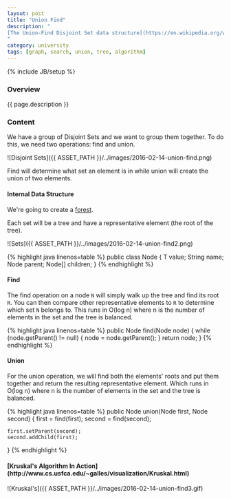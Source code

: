 ```yaml
---
layout: post
title: "Union Find"
description: "
[The Union-Find Disjoint Set data structure](https://en.wikipedia.org/wiki/Disjoint-set_data_structure) is very interesting. It is used for percolation. The UFDS is used to model several disjoint (not connected) sets and is in the domain of percolation theory. It allows you to find if an object is in the same set as another and which set an object should be or is in. This has some very cool and useful applications like [Kruskal's algorithm](https://en.wikipedia.org/wiki/Kruskal%27s_algorithm) to find the minimum spanning tree of a graph. It can also be used social networks in the form of friend circles.
"
category: university
tags: [graph, search, union, tree, algorithm]
---
```

{% include JB/setup %}

<!-- Overview -->
<h3>Overview</h3>

{{ page.description }}

<!-- Content -->
<h3>Content</h3>

We have a group of Disjoint Sets and we want to group them together. To do this, we need two operations: find and union.

![Disjoint Sets]({{ ASSET_PATH }}/../images/2016-02-14-union-find.png)

Find will determine what set an element is in while union will create the union of two elements.



<!-- Internal Data Structure -->
<h4>Internal Data Structure</h4>

We're going to create a [forest](https://en.wikipedia.org/wiki/Tree_(graph_theory)#Forest).

Each set will be a tree and have a representative element (the root of the tree).

![Sets]({{ ASSET_PATH }}/../images/2016-02-14-union-find2.png)

<!-- Code _______________________________________-->
{% highlight java linenos=table %}
public class Node<T> {
    T value;
    String name;
    Node<T> parent;
    Node<T>[] children;
}
{% endhighlight %}
<!-- /Code ^^^^^^^^^^^^^^^^^^^^^^^^^^^^^^^^^^^^^^-->



<!-- Find -->
<h4>Find</h4>

The find operation on a node `N` will simply walk up the tree and find its root `R`. You can then compare other representative elements to `R` to determine which set `N` belongs to. This runs in O(log n) where n is the number of elements in the set and the tree is balanced.

<!-- Code _______________________________________-->
{% highlight java linenos=table %}
public Node<T> find(Node<T> node) {
    while (node.getParent() != null) {
        node = node.getParent();
    }
    return node;
}
{% endhighlight %}
<!-- /Code ^^^^^^^^^^^^^^^^^^^^^^^^^^^^^^^^^^^^^^-->



<!-- Union -->
<h4>Union</h4>

For the union operation, we will find both the elements' roots and put them together and return the resulting representative element. Which runs in O(log n) where n is the number of elements in the set and the tree is balanced.

<!-- Code _______________________________________-->
{% highlight java linenos=table %}
public Node<T> union(Node<T> first, Node<T> second) {
    first = find(first);
    second = find(second);

    first.setParent(second);
    second.addChild(first);
}
{% endhighlight %}
<!-- /Code ^^^^^^^^^^^^^^^^^^^^^^^^^^^^^^^^^^^^^^-->



<!-- Kruskal's Algorithm In Action -->
<h4>[Kruskal's Algorithm In Action](http://www.cs.usfca.edu/~galles/visualization/Kruskal.html)</h4>

![Kruskal's]({{ ASSET_PATH }}/../images/2016-02-14-union-find3.gif)